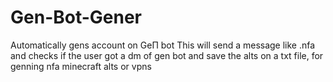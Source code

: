 # Gen-Bot-Gener
Automatically gens account on GeП bot
This will send a message like .nfa and checks if the user got a dm of gen bot and save the alts on a txt file, for genning nfa minecraft alts or vpns
